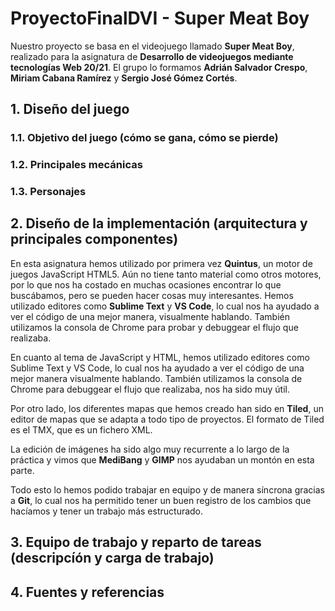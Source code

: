 # ProyectoFinalDVI - Super Meat Boy
Nuestro proyecto se basa en el videojuego llamado **Super Meat Boy**, realizado para la asignatura de **Desarrollo de videojuegos mediante tecnologías Web 20/21**. El grupo lo formamos **Adrián Salvador Crespo**, **Miriam Cabana Ramírez** y **Sergio José Gómez Cortés**.
## 1. Diseño del juego






### 1.1. Objetivo del juego (cómo se gana, cómo se pierde)





### 1.2. Principales mecánicas






### 1.3. Personajes

	




## 2. Diseño de la implementación (arquitectura y principales componentes)

En esta asignatura hemos utilizado por primera vez **Quintus**, un motor de juegos JavaScript HTML5. Aún no tiene tanto material como otros motores, por lo que nos ha costado en muchas ocasiones encontrar lo que buscábamos, pero se pueden hacer cosas muy interesantes.
Hemos utilizado editores como **Sublime Text** y **VS Code**, lo cual nos ha ayudado a ver el código de una mejor manera, visualmente hablando. También utilizamos la consola de Chrome para probar y debuggear el flujo que realizaba. 

En cuanto al tema de JavaScript y HTML, hemos utilizado editores como Sublime Text y VS Code, lo cual nos ha ayudado a ver el código de una mejor manera visualmente hablando. También utilizamos la consola de Chrome para debuggear el flujo que realizaba, nos ha sido muy útil.

Por otro lado, los diferentes mapas que hemos creado han sido en **Tiled**, un editor de mapas que se adapta a todo tipo de proyectos. El formato de Tiled es el TMX, que es un fichero XML.

La edición de imágenes ha sido algo muy recurrente a lo largo de la práctica y vimos que **MediBang** y **GIMP** nos ayudaban un montón en esta parte.

Todo esto lo hemos podido trabajar en equipo y de manera síncrona gracias a **Git**, lo cual nos ha permitido tener un buen registro de los cambios que hacíamos y tener un trabajo más estructurado. 





## 3. Equipo de trabajo y reparto de tareas (descripcíón y carga de trabajo)









## 4. Fuentes y referencias
